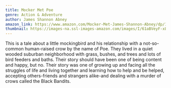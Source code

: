 ```yaml
---
title: Mocker Met Poe
genre: Action & Adventure
author: James Shannon Abney
amazon_link: https://www.amazon.com/Mocker-Met-James-Shannon-Abney/dp/1648956718/ref=tmm_pap_swatch_0?_encoding=UTF8&qid=1643095620&sr=8-1
thumbnail: https://images-na.ssl-images-amazon.com/images/I/61aBVeyF-xL.jpg
---
```

This is a tale about a little mockingbird and his relationship with a not-so-common human-raised crow by the name of Poe. They lived in a quiet wooded suburban neighborhood with grass, bushes, and trees and lots of bird feeders and baths. Their story should have been one of being content and happy, but no. Their story was one of growing up and facing all the struggles of life and living together and learning how to help and be helped, accepting others-friends and strangers alike-and dealing with a murder of crows called the Black Bandits.